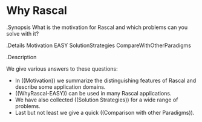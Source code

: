 # Why Rascal

.Synopsis
What is the motivation for Rascal and which problems can you solve with it?

.Details
Motivation EASY SolutionStrategies CompareWithOtherParadigms

.Description

We give various answers to these questions:

* In ((Motivation)) we summarize the distinguishing features of Rascal 
  and describe some application domains.
* ((WhyRascal-EASY)) can be used in many Rascal applications.
* We have also collected ((Solution Strategies)) for a wide range of problems.
* Last but not least we give a quick ((Comparison with other Paradigms)).
